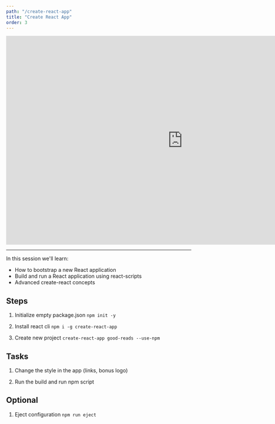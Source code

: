 ```yaml
---
path: "/create-react-app"
title: "Create React App"
order: 3
---
```


<iframe src="https://docs.google.com/presentation/d/e/2PACX-1vR35X7kZ1ERi5zWgwQ131ngwceNJD5mbA7-5y0dX76rAQ7QszO9ifQJXsseNm89Uys9OOydiFGsBCYt/embed?start=false&loop=false&delayms=60000" frameborder="0" width="960" height="569" allowfullscreen="true" mozallowfullscreen="true" webkitallowfullscreen="true"></iframe>

---

In this session we'll learn:

- How to bootstrap a new React application
- Build and run a React application using react-scripts
- Advanced create-react concepts

## Steps

1. Initialize empty package.json ```npm init -y```

1. Install react cli ```npm i -g create-react-app```

1. Create new project ```create-react-app good-reads --use-npm```

## Tasks

1. Change the style in the app (links, bonus logo)

1. Run the build and run npm script

## Optional

1. Eject configuration ```npm run eject```